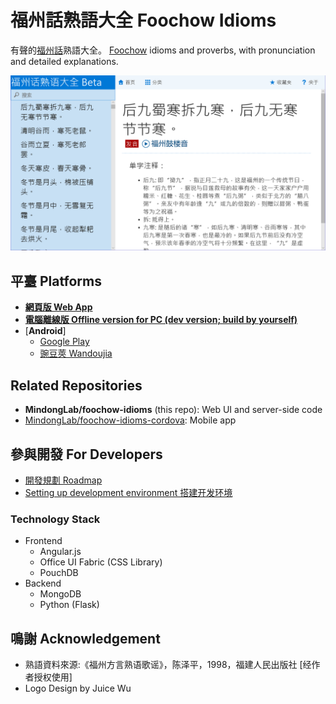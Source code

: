# 福州話熟語大全 Foochow Idioms 

有聲的[福州話](https://cdo.wikipedia.org/wiki/%E7%A6%8F%E5%B7%9E%E8%A9%B1)熟語大全。
[Foochow](https://en.wikipedia.org/wiki/Fuzhou_dialect) idioms and proverbs, with pronunciation and detailed explanations.

![Screenshot](Screenshot.png)

## 平臺 Platforms
- [**網頁版 Web App**](http://idioms.mindong.asia) 
- [**電腦離線版 Offline version for PC (dev version; build by yourself)**](https://github.com/MindongLab/foochow-idioms/tree/electron)
- [**Android**]
  - [Google Play](https://play.google.com/store/apps/details?id=org.mindonglab.foochowidioms)
  - [豌豆莢 Wandoujia](http://www.wandoujia.com/apps/org.mindonglab.foochowidioms)


## Related Repositories

- **MindongLab/foochow-idioms** (this repo): Web UI and server-side code
- [MindongLab/foochow-idioms-cordova](https://github.com/MindongLab/foochow-idioms-cordova): Mobile app

## 參與開發 For Developers 

- [開發規劃 Roadmap](ROADMAP.md)
- [Setting up development environment 搭建开发环境](https://github.com/MindongLab/foochow-idioms/wiki/%E6%90%AD%E5%BB%BA%E5%BC%80%E5%8F%91%E7%8E%AF%E5%A2%83-Setting-up-development-environment)

### Technology Stack
- Frontend
  * Angular.js
  * Office UI Fabric (CSS Library)
  * PouchDB
- Backend
  * MongoDB
  * Python (Flask)

## 鳴謝 Acknowledgement 
  * 熟語資料來源:《福州方言熟语歌谣》，陈泽平，1998，福建人民出版社 [经作者授权使用]
  * Logo Design by Juice Wu
